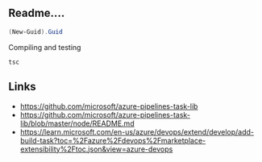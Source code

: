 ## Readme....

```powershell
(New-Guid).Guid
```

Compiling and testing

```command
tsc
```

## Links

- https://github.com/microsoft/azure-pipelines-task-lib
- https://github.com/microsoft/azure-pipelines-task-lib/blob/master/node/README.md
- https://learn.microsoft.com/en-us/azure/devops/extend/develop/add-build-task?toc=%2Fazure%2Fdevops%2Fmarketplace-extensibility%2Ftoc.json&view=azure-devops
